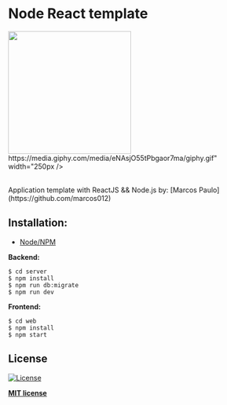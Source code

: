 # Node React template
<div>
  <img src="https://media.giphy.com/media/kdFc8fubgS31b8DsVu/giphy.gif" width="250px /> 
                                              
  <img src="https://media.giphy.com/media/eNAsjO55tPbgaor7ma/giphy.gif" width="250px />
</div>                                            
<br />
Application template with ReactJS && Node.js by: [Marcos Paulo](https://github.com/marcos012)

## Installation: <br>

- [Node/NPM](https://nodejs.org/en/) <br>


**Backend:**

```shell
$ cd server
$ npm install
$ npm run db:migrate
$ npm run dev
```

**Frontend:**

```shell
$ cd web
$ npm install
$ npm start
```

## License

[![License](http://img.shields.io/:license-mit-blue.svg?style=flat-square)](http://badges.mit-license.org)

**[MIT license](http://opensource.org/licenses/mit-license.php)**
